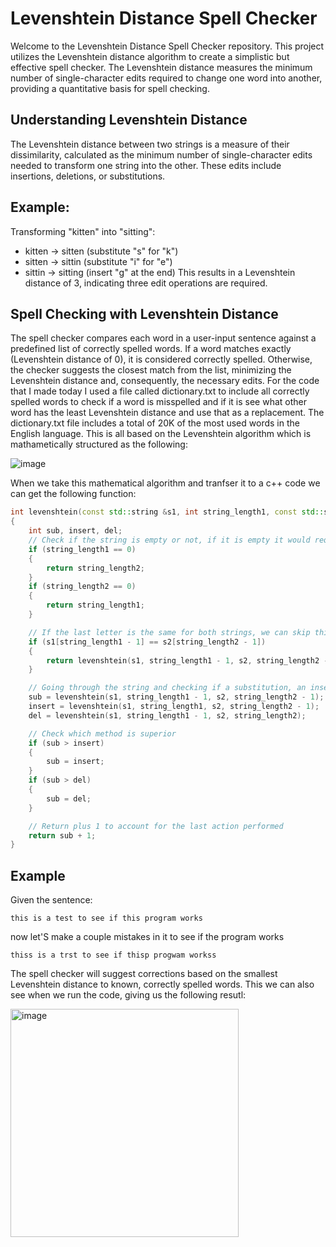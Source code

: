 # Levenshtein Distance Spell Checker

Welcome to the Levenshtein Distance Spell Checker repository. This project utilizes the Levenshtein distance algorithm to create a simplistic but effective spell checker. The Levenshtein distance measures the minimum number of single-character edits required to change one word into another, providing a quantitative basis for spell checking.

## Understanding Levenshtein Distance
The Levenshtein distance between two strings is a measure of their dissimilarity, calculated as the minimum number of single-character edits needed to transform one string into the other. These edits include insertions, deletions, or substitutions.

## Example:
Transforming "kitten" into "sitting":
- kitten → sitten (substitute "s" for "k")
- sitten → sittin (substitute "i" for "e")
- sittin → sitting (insert "g" at the end)
This results in a Levenshtein distance of 3, indicating three edit operations are required.

## Spell Checking with Levenshtein Distance
The spell checker compares each word in a user-input sentence against a predefined list of correctly spelled words. If a word matches exactly (Levenshtein distance of 0), it is considered correctly spelled. Otherwise, the checker suggests the closest match from the list, minimizing the Levenshtein distance and, consequently, the necessary edits.
For the code that I made today I used a file called dictionary.txt to include all correctly spelled words to check if a word is misspelled and if it is see what other word has the least Levenshtein distance and use that as a replacement. The dictionary.txt file includes a total of 20K of the most used words in the English language.
This is all based on the Levenshtein algorithm which is mathametically structured as the following:

![image](https://github.com/driesnuttin25/Levenshtein-distance/assets/114076101/089d3d4f-e29f-4211-b446-bce3c584739d)

When we take this mathematical algorithm and tranfser it to a c++ code we can get the following function:

```c++
int levenshtein(const std::string &s1, int string_length1, const std::string &s2, int string_length2)
{
    int sub, insert, del;
    // Check if the string is empty or not, if it is empty it would require the length of the other string as the amount of deletions to become the first string.
    if (string_length1 == 0)
    {
        return string_length2;
    }
    if (string_length2 == 0)
    {
        return string_length1;
    }

    // If the last letter is the same for both strings, we can skip this as there is no operation needed
    if (s1[string_length1 - 1] == s2[string_length2 - 1])
    {
        return levenshtein(s1, string_length1 - 1, s2, string_length2 - 1);
    }

    // Going through the string and checking if a substitution, an insertion, or a deletion needs to take place.
    sub = levenshtein(s1, string_length1 - 1, s2, string_length2 - 1);
    insert = levenshtein(s1, string_length1, s2, string_length2 - 1);
    del = levenshtein(s1, string_length1 - 1, s2, string_length2);

    // Check which method is superior
    if (sub > insert)
    {
        sub = insert;
    }
    if (sub > del)
    {
        sub = del;
    }

    // Return plus 1 to account for the last action performed
    return sub + 1;
}
```


## Example 

Given the sentence:

``` this is a test to see if this program works ```

now let'S make a couple mistakes in it to see if the program works

``` thiss is a trst to see if thisp progwam workss ```

The spell checker will suggest corrections based on the smallest Levenshtein distance to known, correctly spelled words.
This we can also see when we run the code, giving us the following resutl: 

<img width="365" alt="image" src="https://github.com/driesnuttin25/Levenshtein-distance/assets/114076101/161e42bc-111e-4f07-be2a-17ad2884ab15">






